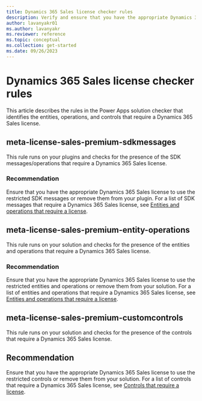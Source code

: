 ```yaml
---
title: Dynamics 365 Sales license checker rules
description: Verify and ensure that you have the appropriate Dynamics 365 license with the Dynamics 365 license checker.
author: lavanyakr01
ms.author: lavanyakr
ms.reviewer: reference
ms.topic: conceptual
ms.collection: get-started
ms.date: 09/26/2023
---
```


# Dynamics 365 Sales license checker rules

This article describes the rules in the Power Apps solution checker that identifies the entities, operations, and controls that require a Dynamics 365 Sales license.

## meta-license-sales-premium-sdkmessages

This rule runs on your plugins and checks for the presence of the SDK messages/operations that require a Dynamics 365 Sales license.  

### Recommendation

Ensure that you have the appropriate Dynamics 365 Sales license to use the restricted SDK messages or remove them from your plugin. For a list of SDK messages that require a Dynamics 365 Sales license, see [Entities and operations that require a license](license-enforcement.md#entities-and-operations-that-require-a-license).

## meta-license-sales-premium-entity-operations

This rule runs on your solution and checks for the presence of the entities and operations that require a Dynamics 365 Sales license.

### Recommendation

Ensure that you have the appropriate Dynamics 365 Sales license to use the restricted entities and operations or remove them from your solution. For a list of entities and operations that require a Dynamics 365 Sales license, see [Entities and operations that require a license](license-enforcement.md#entities-and-operations-that-require-a-license).

## meta-license-sales-premium-customcontrols

This rule runs on your solution and checks for the presence of the controls that require a Dynamics 365 Sales license.

## Recommendation

Ensure that you have the appropriate Dynamics 365 Sales license to use the restricted controls or remove them from your solution. For a list of controls that require a Dynamics 365 Sales license, see [Controls that require a license](license-enforcement.md#controls-that-require-a-license).